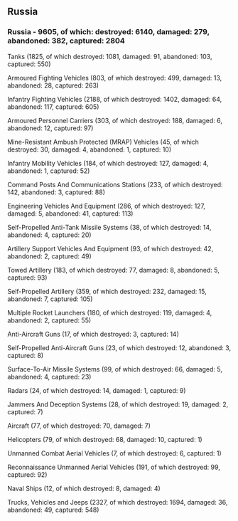 
 
 ## Russia
 
 ### Russia - 9605, of which: destroyed: 6140, damaged: 279, abandoned: 382, captured: 2804

 

 

 Tanks (1825, of which destroyed: 1081, damaged: 91, abandoned: 103, captured: 550)

 Armoured Fighting Vehicles (803, of which destroyed: 499, damaged: 13, abandoned: 28, captured: 263)

 Infantry Fighting Vehicles (2188, of which destroyed: 1402, damaged: 64, abandoned: 117, captured: 605)

 Armoured Personnel Carriers (303, of which destroyed: 188, damaged: 6, abandoned: 12, captured: 97)

 Mine-Resistant Ambush Protected (MRAP) Vehicles (45, of which destroyed: 30, damaged: 4, abandoned: 1, captured: 10)

 Infantry Mobility Vehicles (184, of which destroyed: 127, damaged: 4, abandoned: 1, captured: 52)

 Command Posts And Communications Stations (233, of which destroyed: 142, abandoned: 3, captured: 88)

 Engineering Vehicles And Equipment (286, of which destroyed: 127, damaged: 5, abandoned: 41, captured: 113)

 Self-Propelled Anti-Tank Missile Systems (38, of which destroyed: 14, abandoned: 4, captured: 20)

 Artillery Support Vehicles And Equipment (93, of which destroyed: 42, abandoned: 2, captured: 49)

 Towed Artillery (183, of which destroyed: 77, damaged: 8, abandoned: 5, captured: 93)

 Self-Propelled Artillery (359, of which destroyed: 232, damaged: 15, abandoned: 7, captured: 105)

 Multiple Rocket Launchers (180, of which destroyed: 119, damaged: 4, abandoned: 2, captured: 55)

 Anti-Aircraft Guns (17, of which destroyed: 3, captured: 14)

 Self-Propelled Anti-Aircraft Guns (23, of which destroyed: 12, abandoned: 3, captured: 8)

 Surface-To-Air Missile Systems (99, of which destroyed: 66, damaged: 5, abandoned: 4, captured: 23)

 Radars (24, of which destroyed: 14, damaged: 1, captured: 9)

 Jammers And Deception Systems (28, of which destroyed: 19, damaged: 2, captured: 7)

 Aircraft (77, of which destroyed: 70, damaged: 7)

 Helicopters (79, of which destroyed: 68, damaged: 10, captured: 1)

 Unmanned Combat Aerial Vehicles (7, of which destroyed: 6, captured: 1)

 Reconnaissance Unmanned Aerial Vehicles (191, of which destroyed: 99, captured: 92)

 Naval Ships (12, of which destroyed: 8, damaged: 4)

 Trucks, Vehicles and Jeeps (2327, of which destroyed: 1694, damaged: 36, abandoned: 49, captured: 548)

